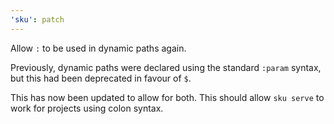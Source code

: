 ```yaml
---
'sku': patch
---
```


Allow `:` to be used in dynamic paths again.

Previously, dynamic paths were declared using the standard `:param` syntax, but this had been deprecated in favour of `$`.

This has now been updated to allow for both.
This should allow `sku serve` to work for projects using colon syntax.